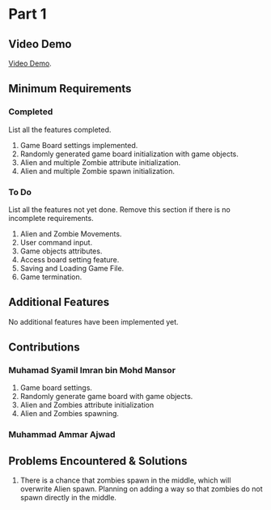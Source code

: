# Part 1

## Video Demo

[Video Demo](https://youtu.be/vMUVKV-I2E0).

## Minimum Requirements

### Completed

List all the features completed.

1. Game Board settings implemented.
2. Randomly generated game board initialization with game objects.
3. Alien and multiple Zombie attribute initialization.
4. Alien and multiple Zombie spawn initialization.

### To Do

List all the features not yet done. Remove this section if there is no incomplete requirements.

1. Alien and Zombie Movements.
2. User command input.
3. Game objects attributes.
4. Access board setting feature.
5. Saving and Loading Game File.
6. Game termination.

## Additional Features

No additional features have been implemented yet.

## Contributions

### Muhamad Syamil Imran bin Mohd Mansor

1. Game board settings.
2. Randomly generate game board with game objects.
3. Alien and Zombies attribute initialization
4. Alien and Zombies spawning.

### Muhammad Ammar Ajwad

## Problems Encountered & Solutions

1. There is a chance that zombies spawn in the middle, which will overwrite Alien spawn. Planning on adding a way so that zombies do not spawn directly in the middle.
